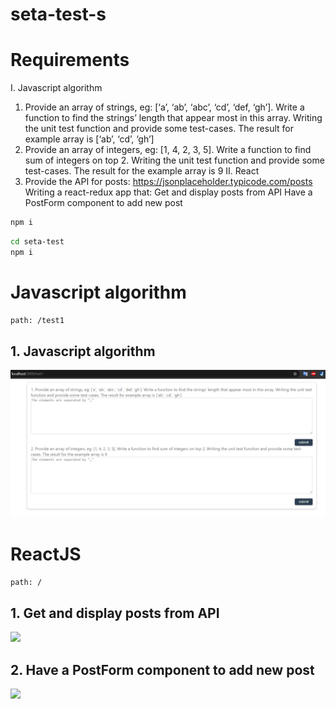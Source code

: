 # seta-test-s

# Requirements

I. Javascript algorithm

1. Provide an array of strings, eg: [‘a’, ‘ab’, ‘abc’, ‘cd’, ‘def, ‘gh’]. Write a function to find the strings’ length that appear most in this array. Writing the unit test function and provide some test-cases. The result for example array is [‘ab’, ‘cd’, ‘gh’]
2. Provide an array of integers, eg: [1, 4, 2, 3, 5]. Write a function to find sum of integers on top 2. Writing the unit test function and provide some test-cases. The result for the example array is 9
   II. React
3. Provide the API for posts: https://jsonplaceholder.typicode.com/posts
   Writing a react-redux app that:
   Get and display posts from API
   Have a PostForm component to add new post

```sh
npm i
```

```sh
cd seta-test
npm i
```

# Javascript algorithm

```sh
path: /test1
```

## 1. Javascript algorithm

<img src='image/JSalgorithm.PNG'></img>

# ReactJS

```sh
path: /
```

## 1. Get and display posts from API

<img src='getData.PNG'></img>

## 2. Have a PostForm component to add new post

<img src='postData.PNG'></img>
